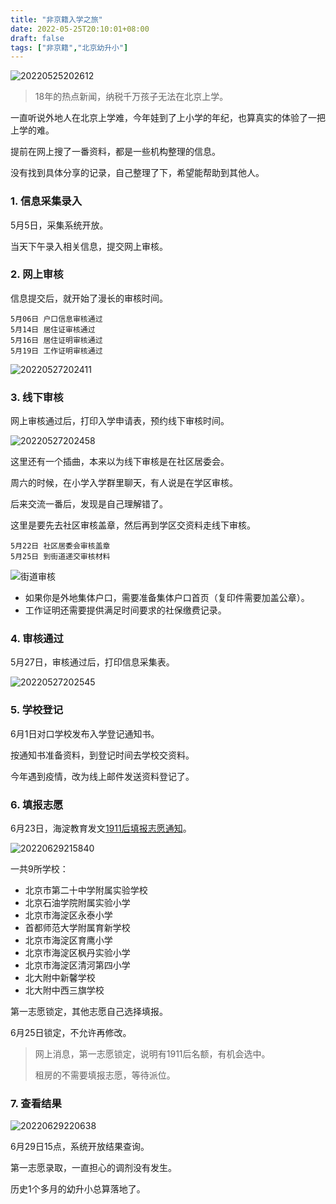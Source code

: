 ```yaml
---
title: "非京籍入学之旅"
date: 2022-05-25T20:10:01+08:00
draft: false
tags: ["非京籍","北京幼升小"]
---
```


![20220525202612](https://blog-1251768242.cos.ap-shanghai.myqcloud.com/img/20220525202612.png)

> 18年的热点新闻，纳税千万孩子无法在北京上学。

一直听说外地人在北京上学难，今年娃到了上小学的年纪，也算真实的体验了一把上学的难。

提前在网上搜了一番资料，都是一些机构整理的信息。

没有找到具体分享的记录，自己整理了下，希望能帮助到其他人。

### 1. 信息采集录入

5月5日，采集系统开放。

当天下午录入相关信息，提交网上审核。

### 2. 网上审核

信息提交后，就开始了漫长的审核时间。

```
5月06日 户口信息审核通过
5月14日 居住证审核通过
5月16日 居住证明审核通过
5月19日 工作证明审核通过
```

![20220527202411](https://blog-1251768242.cos.ap-shanghai.myqcloud.com/img/20220527202411.png)

### 3. 线下审核

网上审核通过后，打印入学申请表，预约线下审核时间。

![20220527202458](https://blog-1251768242.cos.ap-shanghai.myqcloud.com/img/20220527202458.png)

这里还有一个插曲，本来以为线下审核是在社区居委会。

周六的时候，在小学入学群里聊天，有人说是在学区审核。

后来交流一番后，发现是自己理解错了。

这里是要先去社区审核盖章，然后再到学区交资料走线下审核。

```
5月22日 社区居委会审核盖章
5月25日 到街道递交审核材料
```

![街道审核](https://blog-1251768242.cos.ap-shanghai.myqcloud.com/img/20220525204053.png)

* 如果你是外地集体户口，需要准备集体户口首页（复印件需要加盖公章）。
* 工作证明还需要提供满足时间要求的社保缴费记录。


### 4. 审核通过

5月27日，审核通过后，打印信息采集表。

![20220527202545](https://blog-1251768242.cos.ap-shanghai.myqcloud.com/img/20220527202545.png)


### 5. 学校登记

6月1日对口学校发布入学登记通知书。

按通知书准备资料，到登记时间去学校交资料。

今年遇到疫情，改为线上邮件发送资料登记了。

### 6. 填报志愿

6月23日，海淀教育发文[1911后填报志愿通知](https://mp.weixin.qq.com/s/UFoFysrhG2HkzREBpDVkuQ)。

![20220629215840](https://blog-1251768242.cos.ap-shanghai.myqcloud.com/img/20220629215840.png)

一共9所学校：

* 北京市第二十中学附属实验学校
* 北京石油学院附属实验小学
* 北京市海淀区永泰小学
* 首都师范大学附属育新学校
* 北京市海淀区育鹰小学
* 北京市海淀区枫丹实验小学
* 北京市海淀区清河第四小学
* 北大附中新馨学校
* 北大附中西三旗学校

第一志愿锁定，其他志愿自己选择填报。

6月25日锁定，不允许再修改。

> 网上消息，第一志愿锁定，说明有1911后名额，有机会选中。
> 
> 租房的不需要填报志愿，等待派位。

### 7. 查看结果

![20220629220638](https://blog-1251768242.cos.ap-shanghai.myqcloud.com/img/20220629220638.png)

6月29日15点，系统开放结果查询。

第一志愿录取，一直担心的调剂没有发生。

历史1个多月的幼升小总算落地了。